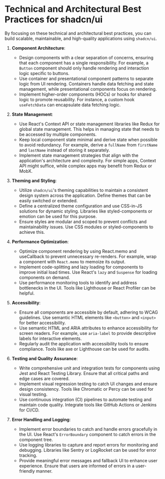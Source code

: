 # Technical and Architectural Best Practices for shadcn/ui

By focusing on these technical and architectural best practices, you can build scalable, maintainable, and high-quality applications using `shadcn/ui`.

1. **Component Architecture**:
    - Design components with a clear separation of concerns, ensuring that each component has a single responsibility. For example, a `Button` component should only handle rendering and interaction logic specific to buttons.
    - Use container and presentational component patterns to separate logic from UI rendering. Containers handle data fetching and state management, while presentational components focus on rendering.
    - Implement higher-order components (HOCs) or hooks for shared logic to promote reusability. For instance, a custom hook `useFetchData` can encapsulate data fetching logic.

2. **State Management**:
    - Use React's Context API or state management libraries like Redux for global state management. This helps in managing state that needs to be accessed by multiple components.
    - Keep local component state minimal and derive state when possible to avoid redundancy. For example, derive a `fullName` from `firstName` and `lastName` instead of storing it separately.
    - Implement state management strategies that align with the application's architecture and complexity. For simple apps, Context API might suffice, while complex apps may benefit from Redux or MobX.

3. **Theming and Styling**:
    - Utilize `shadcn/ui`'s theming capabilities to maintain a consistent design system across the application. Define themes that can be easily switched or extended.
    - Define a centralized theme configuration and use CSS-in-JS solutions for dynamic styling. Libraries like styled-components or emotion can be used for this purpose.
    - Ensure styles are modular and scoped to prevent conflicts and maintainability issues. Use CSS modules or styled-components to achieve this.

4. **Performance Optimization**:
    - Optimize component rendering by using React.memo and useCallback to prevent unnecessary re-renders. For example, wrap a component with `React.memo` to memoize its output.
    - Implement code-splitting and lazy loading for components to improve initial load times. Use React's `lazy` and `Suspense` for loading components on demand.
    - Use performance monitoring tools to identify and address bottlenecks in the UI. Tools like Lighthouse or React Profiler can be helpful.

5. **Accessibility**:
    - Ensure all components are accessible by default, adhering to WCAG guidelines. Use semantic HTML elements like `<button>` and `<input>` for better accessibility.
    - Use semantic HTML and ARIA attributes to enhance accessibility for screen readers. For example, use `aria-label` to provide descriptive labels for interactive elements.
    - Regularly audit the application with accessibility tools to ensure compliance. Tools like axe or Lighthouse can be used for audits.

6. **Testing and Quality Assurance**:
    - Write comprehensive unit and integration tests for components using Jest and React Testing Library. Ensure that all critical paths and edge cases are covered.
    - Implement visual regression testing to catch UI changes and ensure design consistency. Tools like Chromatic or Percy can be used for visual testing.
    - Use continuous integration (CI) pipelines to automate testing and maintain code quality. Integrate tools like GitHub Actions or Jenkins for CI/CD.

7. **Error Handling and Logging**:
    - Implement error boundaries to catch and handle errors gracefully in the UI. Use React's `ErrorBoundary` component to catch errors in the component tree.
    - Use logging libraries to capture and report errors for monitoring and debugging. Libraries like Sentry or LogRocket can be used for error tracking.
    - Provide meaningful error messages and fallback UI to enhance user experience. Ensure that users are informed of errors in a user-friendly manner.


